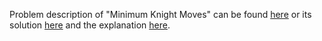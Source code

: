 Problem description of "Minimum Knight Moves" can be found 
[here](https://leetcode.com/problems/minimum-knight-moves/solutions/) or its solution
[here]() and the explanation [here](https://leetcode.com/problems/minimum-knight-moves/solutions/3084149/python-solution-slow-yet-easy-to-understand/).
